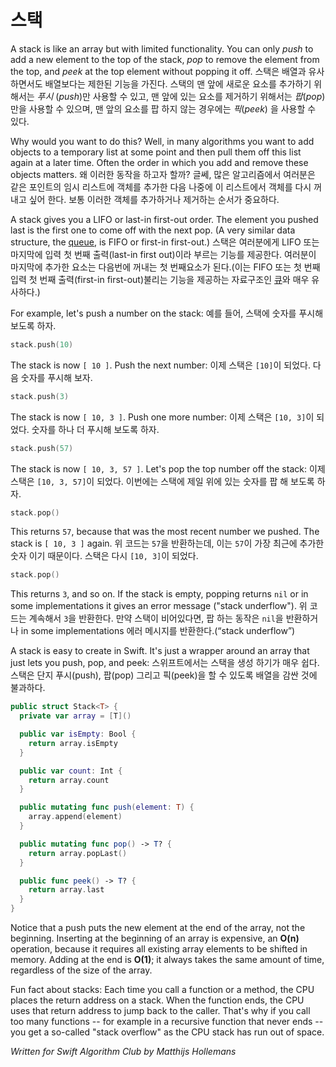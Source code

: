 # 스택

A stack is like an array but with limited functionality. You can only *push* to add a new element to the top of the stack, *pop* to remove the element from the top, and *peek* at the top element without popping it off.
스택은 배열과 유사하면서도 배열보다는 제한된 기능을 가진다. 스택의 맨 앞에 새로운 요소를 추가하기 위해서는 *푸시* (*push*)만 사용할 수 있고, 맨 앞에 있는 요소를 제거하기 위해서는 *팝*(*pop*) 만을 사용할 수 있으며, 맨 앞의 요소를 팝 하지 않는 경우에는 *픽*(*peek*) 을 사용할 수 있다.

Why would you want to do this? Well, in many algorithms you want to add objects to a temporary list at some point and then pull them off this list again at a later time. Often the order in which you add and remove these objects matters.
왜 이러한 동작을 하고자 할까? 글쎄, 많은 알고리즘에서 여러분은 같은 포인트의 임시 리스트에 객체를 추가한 다음 나중에 이 리스트에서 객체를 다시 꺼내고 싶어 한다. 보통 이러한 객체를 추가하거나 제거하는 순서가 중요하다.

A stack gives you a LIFO or last-in first-out order. The element you pushed last is the first one to come off with the next pop. (A very similar data structure, the [queue](../Queue/), is FIFO or first-in first-out.)
스택은 여러분에게 LIFO 또는 마지막에 입력 첫 번째 출력(last-in first out)이라 부르는 기능를 제공한다. 여러분이 마지막에 추가한 요소는 다음번에 꺼내는 첫 번째요소가 된다.(이는 FIFO 또는 첫 번째 입력 첫 번째 출력(first-in first-out)불리는 기능을 제공하는 자료구조인 [큐](../Queue/)와 매우 유사하다.)

For example, let's push a number on the stack:
예를 들어, 스택에 숫자를 푸시해 보도록 하자. 

```swift
stack.push(10)
```

The stack is now `[ 10 ]`. Push the next number:
이제 스택은 `[10]`이 되었다. 다음 숫자를 푸시해 보자.

```swift
stack.push(3)
```

The stack is now `[ 10, 3 ]`. Push one more number:
이제 스택은 `[10, 3]`이 되었다. 숫자를 하나 더 푸시해 보도록 하자.

```swift
stack.push(57)
```

The stack is now `[ 10, 3, 57 ]`. Let's pop the top number off the stack:
이제 스택은 `[10, 3, 57]`이 되었다. 이번에는 스택에 제일 위에 있는 숫자를 팝 해 보도록 하자.

```swift
stack.pop()
```

This returns `57`, because that was the most recent number we pushed. The stack is `[ 10, 3 ]` again.
위 코드는 `57`을 반환하는데, 이는 `57`이 가장 최근에 추가한 숫자 이기 때문이다. 스택은 다시 `[10, 3]`이 되었다.

```swift
stack.pop()
```

This returns `3`, and so on. If the stack is empty, popping returns `nil` or in some implementations it gives an error message ("stack underflow").
위 코드는 계속해서 `3`을 반환한다. 만약 스택이 비어있다면, 팝 하는 동작은 `nil`을 반환하거나 in some implementations 에러 메시지를 반환한다.(“stack underflow”)

A stack is easy to create in Swift. It's just a wrapper around an array that just lets you push, pop, and peek:
스위프트에서는 스택을 생성 하기가 매우 쉽다. 스택은 단지 푸시(push), 팝(pop) 그리고 픽(peek)을 할 수 있도록 배열을 감싼 것에 불과하다.

```swift
public struct Stack<T> {
  private var array = [T]()

  public var isEmpty: Bool {
    return array.isEmpty
  }

  public var count: Int {
    return array.count
  }

  public mutating func push(element: T) {
    array.append(element)
  }

  public mutating func pop() -> T? {
    return array.popLast()
  }

  public func peek() -> T? {
    return array.last
  }
}
```

Notice that a push puts the new element at the end of the array, not the beginning. Inserting at the beginning of an array is expensive, an **O(n)** operation, because it requires all existing array elements to be shifted in memory. Adding at the end is **O(1)**; it always takes the same amount of time, regardless of the size of the array.

Fun fact about stacks: Each time you call a function or a method, the CPU places the return address on a stack. When the function ends, the CPU uses that return address to jump back to the caller. That's why if you call too many functions -- for example in a recursive function that never ends -- you get a so-called "stack overflow" as the CPU stack has run out of space.

*Written for Swift Algorithm Club by Matthijs Hollemans*
